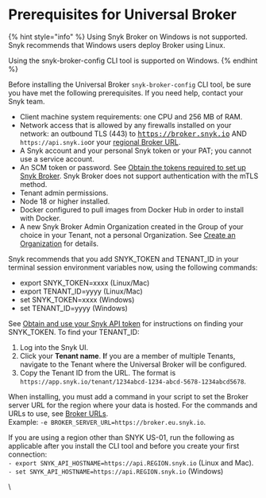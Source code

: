 # Prerequisites for Universal Broker

{% hint style="info" %}
Using Snyk Broker on Windows is not supported. Snyk recommends that Windows users deploy Broker using Linux.

Using the snyk-broker-config CLI tool is supported on Windows.
{% endhint %}

Before installing the Universal Broker `snyk-broker-config` CLI tool, be sure you have met the following prerequisites. If you need help, contact your Snyk team.

* Client machine system requirements: one CPU and 256 MB of RAM.
* Network access that is allowed by any firewalls installed on your network: an outbound TLS (443) to <kbd>https://broker.snyk.io</kbd> AND `https://api.snyk.io`or your [regional Broker URL](../../../working-with-snyk/regional-hosting-and-data-residency.md#broker-urls).
* A Snyk account and your personal Snyk token or your PAT; you cannot use a service account.
* An SCM token or password. See [Obtain the tokens required to set up Snyk Broker](../classic-broker/prepare-snyk-broker-for-deployment/obtain-the-tokens-required-to-set-up-snyk-broker.md). Snyk Broker does not support authentication with the mTLS method.
* Tenant admin permissions.
* Node 18 or higher installed.
* Docker configured to pull images from Docker Hub in order to install with Docker.
* A new Snyk Broker Admin Organization created in the Group of your choice in your Tenant, not a personal Organization. See [Create an Organization](../../../snyk-admin/groups-and-organizations/organizations/create-and-delete-organizations.md#create-an-organization) for details.

Snyk recommends that you add SNYK\_TOKEN and TENANT\_ID in your terminal session environment variables now, using the following commands:

* export SNYK\_TOKEN=xxxx (Linux/Mac)
* export TENANT\_ID=yyyy (Linux/Mac)
* set SNYK\_TOKEN=xxxx (Windows)
* set TENANT\_ID=yyyy (Windows)

See [Obtain and use your Snyk API token](../../../getting-started/#obtain-and-use-your-snyk-api-token) for instructions on finding your SNYK\_TOKEN.  To find your TENANT\_ID:

1. Log into the Snyk UI.
2. Click your **Tenant name**. **I**f you are a member of multiple Tenants, navigate to the Tenant where the Universal Broker will be configured.
3. Copy the Tenant ID from the URL. The format is `https://app.snyk.io/tenant/1234abcd-1234-abcd-5678-1234abcd5678`.

When installing, you must add a command in your script to set the Broker server URL for the region where your data is hosted. For the commands and URLs to use, see [Broker URLs](../../../working-with-snyk/regional-hosting-and-data-residency.md#broker-urls).\
Example:  `-e BROKER_SERVER_URL=https://broker.eu.snyk.io`.

If you are using a region other than SNYK US-01, run the following as applicable after you install the CLI tool and before you create your first connection:\
`- export SNYK_API_HOSTNAME=https://api.REGION.snyk.io` (Linux and Mac).\
`- set SNYK_API_HOSTNAME=https://api.REGION.snyk.io` (Windows)

\
